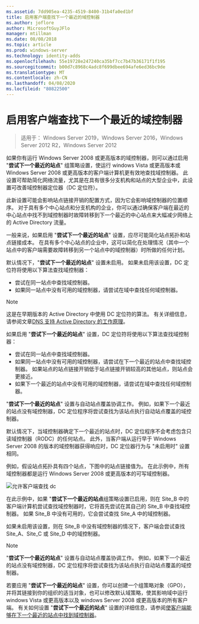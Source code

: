 ```yaml
---
ms.assetid: 7dd905ea-4235-4519-8400-31b4fa0ed1bf
title: 启用客户端查找下一个最近的域控制器
ms.author: joflore
author: MicrosoftGuyJFlo
manager: mtillman
ms.date: 08/08/2018
ms.topic: article
ms.prod: windows-server
ms.technology: identity-adds
ms.openlocfilehash: 55e19728e247240ca35bf7cc7b47b36171f1f195
ms.sourcegitcommit: b00d7c8968c4adc8f699dbee694afe6ed36bc9de
ms.translationtype: MT
ms.contentlocale: zh-CN
ms.lasthandoff: 04/08/2020
ms.locfileid: "80822500"
---
```

# <a name="enabling-clients-to-locate-the-next-closest-domain-controller"></a>启用客户端查找下一个最近的域控制器

>适用于： Windows Server 2019，Windows Server 2016，Windows Server 2012 R2，Windows Server 2012

如果你有运行 Windows Server 2008 或更高版本的域控制器，则可以通过启用 "**尝试下一个最近的站点**" 组策略设置，使运行 windows Vista 或更高版本或 Windows Server 2008 或更高版本的客户端计算机更有效地查找域控制器。 此设置可帮助简化网络流量，尤其是在具有很多分支机构和站点的大型企业中，此设置可改善域控制器定位器（DC 定位符）。

此新设置可能会影响站点链接开销的配置方式，因为它会影响域控制器的位置顺序。 对于具有多个中心站点和分支机构的企业，你可以通过确保客户端在最近的中心站点中找不到域控制器时故障转移到下一个最近的中心站点来大幅减少网络上的 Active Directory 流量。

一般来说，如果启用 "**尝试下一个最近的站点**" 设置，应尽可能简化站点拓扑和站点链接成本。 在具有多个中心站点的企业中，这可以简化在处理情况（其中一个站点中的客户端需要故障转移到另一个站点中的域控制器）时所做的任何计划。

默认情况下，"**尝试下一个最近的站点**" 设置未启用。 如果未启用该设置，DC 定位符将使用以下算法查找域控制器：

- 尝试在同一站点中查找域控制器。
- 如果同一站点中没有可用的域控制器，请尝试在域中查找任何域控制器。

> [!NOTE]
> 这是在早期版本的 Active Directory 中使用 DC 定位符的算法。 有关详细信息，请参阅文章[DNS 支持 Active Directory 的工作原理](https://go.microsoft.com/fwlink/?LinkId=108587)。

如果启用 "**尝试下一个最近的站点**" 设置，DC 定位符将使用以下算法查找域控制器：

- 尝试在同一站点中查找域控制器。
- 如果同一站点中没有可用的域控制器，请尝试在下一个最近的站点中查找域控制器。 如果站点的站点链接开销低于站点链接开销较高的其他站点，则站点会更接近。
- 如果下一个最近的站点中没有可用的域控制器，请尝试在域中查找任何域控制器。

"**尝试下一个最近的站点**" 设置与自动站点覆盖协调工作。 例如，如果下一个最近的站点没有域控制器，DC 定位程序将尝试查找为该站点执行自动站点覆盖的域控制器。

默认情况下，当域控制器确定下一个最近的站点时，DC 定位程序不会考虑包含只读域控制器（RODC）的任何站点。 此外，当客户端从运行早于 Windows Server 2008 的版本的域控制器获得响应时，DC 定位器行为与 "未启用时" 设置相同。

例如，假设站点拓扑具有四个站点，下图中的站点链接值为。 在此示例中，所有域控制器都是运行 Windows Server 2008 或更高版本的可写域控制器。

![允许客户端查找 dc](media/Enabling-Clients-to-Locate-the-Next-Closest-Domain-Controller/beff4087-fb2a-463b-96ac-d440a9e29b75.gif)

在此示例中，如果 "**尝试下一个最近的站点**组策略设置已启用，则在 Site_B 中的客户端计算机尝试查找域控制器时，它将首先尝试在其自己的 Site_B 中查找域控制器。 如果 Site_B 中没有可用的，它会尝试查找 Site_A 中的域控制器。

如果未启用该设置，则在 Site_B 中没有域控制器的情况下，客户端会尝试查找 Site_A、Site_C 或 Site_D 中的域控制器。

> [!NOTE]
> "**尝试下一个最近的站点**" 设置与自动站点覆盖协调工作。 例如，如果下一个最近的站点没有域控制器，DC 定位程序将尝试查找为该站点执行自动站点覆盖的域控制器。

若要应用 "**尝试下一个最近的站点**" 设置，你可以创建一个组策略对象（GPO），并将其链接到你的组织的适当对象，也可以修改默认域策略，使其影响域中运行 windows Vista 或更高版本以及 windows Server 2008 或更高版本的所有客户端。 有关如何设置 "**尝试下一个最近的站点**" 设置的详细信息，请参阅[使客户端能够在下一个最近的站点中找到域控制器](https://technet.microsoft.com/library/cc772592.aspx)。
